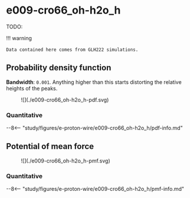 # e009-cro66_oh-h2o_h

TODO:

!!! warning

    Data contained here comes from GLH222 simulations.

## Probability density function

**Bandwidth**: `0.001`.
Anything higher than this starts distorting the relative heights of the peaks.

<figure markdown>
![](./e009-cro66_oh-h2o_h-pdf.svg)
</figure>

### Quantitative

--8<-- "study/figures/e-proton-wire/e009-cro66_oh-h2o_h/pdf-info.md"

## Potential of mean force

<figure markdown>
![](./e009-cro66_oh-h2o_h-pmf.svg)
</figure>

### Quantitative

--8<-- "study/figures/e-proton-wire/e009-cro66_oh-h2o_h/pmf-info.md"
